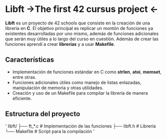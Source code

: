 # Libft ->The first 42 cursus project <-
**Libft** es un proyecto de 42 schools que consiste en la creación de una libreria en **C**.
El objetivo principal es replicar un montón de funciones ya existentes desarrolladas por uno mismo, además de      funciones adicionales que serán muy útiles a lo largo del curso en cuestión. Además de crear las funciones         aprendí a crear **librerías** y a usar **Makefile**.
## Características
- Implementación de funciones estándar en C como **strlen**, **atoi**, **memset**, entre otras.
- Funciones adicionales útiles como manejo de listas enlazadas, manipulación de memoria y otras utilidades.
- Creación y uso de un Makefile para compilar la librería de manera eficiente.
## Estructura del proyecto
'
libft/
├── ft_*.c            # Implementación de las funciones
├── libft.h           # Librería
└── Makefile          # Script para la compilación
'
